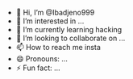 - 👋 Hi, I’m @Ibadjeno999
- 👀 I’m interested in ...
- 🌱 I’m currently learning hacking
- 💞️ I’m looking to collaborate on ...
- 📫 How to reach me insta
- 😄 Pronouns: ...
- ⚡ Fun fact: ...

<!---
Ibadjeno999/Ibadjeno999 is a ✨ special ✨ repository because its `README.md` (this file) appears on your GitHub profile.
You can click the Preview link to take a look at your changes.
--->
